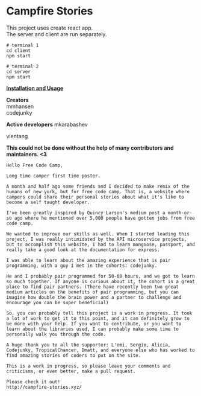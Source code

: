 # Campfire Stories   

This project uses create react app.  
The server and client are run separately.  

```
# terminal 1
cd client
npm start

# terminal 2
cd server
npm start
```

**[Installation and Usage](https://github.com/mmhansen/campers-of-fcc/wiki)**  

**Creators**  
mmhansen  
codejunky

**Active developers**
mkarabashev

vientang

**This could not be done without the help of many contributors and maintainers. <3**


```
Hello Free Code Camp,

Long time camper first time poster.

A month and half ago some friends and I decided to make remix of the humans of new york, but for free code camp. That is, a website where campers could share their personal stories about what it's like to become a self taught developer.

I've been greatly inspired by Quincy Larson's medium post a month-or-so ago where he mentioned over 5,000 people have gotten jobs from free code camp.

We wanted to improve our skills as well. When I started leading this project, I was really intimidated by the API microservice projects, but to accomplish this website, I had to learn mongoose, passport, and really take a good look at the documentation for express.

I was able to learn about the amazing experience that is pair programming, with a guy I met in the cohorts: codejunky.

He and I probably pair programmed for 50-60 hours, and we got to learn so much together. If anyone is curious about it, the cohort is a great place to find pair partners. (There have recently been two great medium articles on the benefits of pair programming, but you can imagine how double the brain power and a partner to challenge and encourage you can be super beneficial)

So, you can probably tell this project is a work in progress. It took a lot of work to get it to this point, and it can definitely grow to be more with your help. If you want to contribute, or you want to learn about the libraries used, I can probably make some time to personally walk you through the code.

A huge thank you to all the supporter: L'emi, Sergio, Alicia, Codejunky, TropicalChancer, Dmatt, and everyone else who has worked to find amazing stories of coders to put on the site.

This is a work in progress, so please leave your comments and criticisms, or even better, make a pull request.

Please check it out!
http://campfire-stories.xyz/
```
